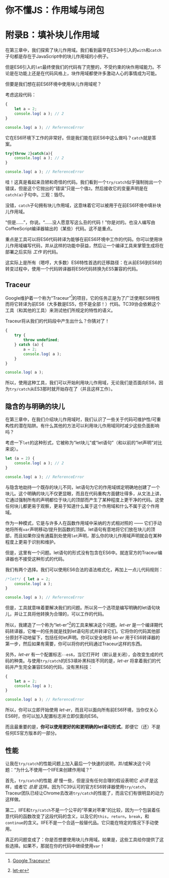 # 你不懂JS：作用域与闭包
# 附录B：填补块儿作用域

在第三章中，我们探索了块儿作用域。我们看到最早在ES3中引入的`with`和`catch`子句都是存在于JavaScript中的块儿作用域的小例子。

但是ES6引入的`let`最终使我们的代码有了完整的，不受约束的块作用域能力。不论是在功能上还是在代码风格上，块作用域都使许多激动人心的事情成为可能。

但要是我们想在前ES6环境中使用块儿作用域呢？

考虑这段代码：

```js
{
	let a = 2;
	console.log( a ); // 2
}

console.log( a ); // ReferenceError
```

它在ES6环境下工作的非常好。但是我们能在前ES6中这么做吗？`catch`就是答案。

```js
try{throw 2}catch(a){
	console.log( a ); // 2
}

console.log( a ); // ReferenceError
```

哇！这真是看起来丑陋和奇怪的代码。我们看到一个`try/catch`似乎强制抛出一个错误，但是这个它抛出的“错误”只是一个值`2`。然后接收它的变量声明是在`catch(a)`子句中。三观：毁尽。

没错，`catch`子句拥有块儿作用域，这意味着它可以被用于在前ES6环境中填补块儿作用域。

“但是……”，你说。“……没人愿意写这么丑的代码！”你是对的。也没人编写由CoffeeScript编译器输出的（某些）代码。这不是重点。

重点是工具可以将ES6代码转译为能够在前ES6环境中工作的代码。你可以使用块儿作用域编写代码，并从这样的功能中获益，然后让一个编译工具来掌管生成将在部署之后实际 *工作* 的代码。

这实际上是所有（嗯哼，大多数）ES6特性首选的迁移路径：在从前ES6到ES6的转变过程中，使用一个代码转译器将ES6代码转换为ES5兼容的代码。

## Traceur

Google维护着一个称为“Traceur”[^note-traceur]的项目，它的任务正是为了广泛使用ES6特性而将它转译为前ES6（大多数是ES5，但不是全部！）代码。TC39协会依赖这个工具（和其他的工具）来测试他们所规定的特性的语义。

Traceur将从我们的代码段中产生出什么？你猜对了！

```js
{
	try {
		throw undefined;
	} catch (a) {
		a = 2;
		console.log( a );
	}
}

console.log( a );
```

所以，使用这种工具，我们可以开始利用块儿作用域，无论我们是否面向ES6，因为`try/catch`从ES3那时就开始存在了（并且这样工作）。

## 隐含的与明确的块儿

在第三章中，在我们介绍块儿作用域时，我们认识了一些关于代码可维护性/可重构性的潜在陷阱。有什么其他的方法可以利用块儿作用域同时减少这些负面影响吗？

考虑一下`let`的这种形式，它被称为“let块儿”或“let语句”（和以前的“let声明”对比来说）。

```js
let (a = 2) {
	console.log( a ); // 2
}

console.log( a ); // ReferenceError
```

与隐含地劫持一个既存的块儿不同，let语句为它的作用域绑定明确地创建了一个块儿。这个明确的块儿不仅更显眼，而且在代码重构方面健壮得多，从文法上讲，它通过强制所有的声明都位于块儿的顶部而产生了某种程度上更干净的代码。这使任何块儿都更易于观察，更易于知道什么属于这个作用域和什么不属于这个作用域。

作为一种模式，它是与许多人在函数作用域中采纳的方式相对照的 —— 它们手动地将所有`var`声明移动/提升到函数的顶部。let语句有意地将它们放在块儿的顶部，而且如果你没有通篇到处使用`let`声明，那么你的块儿作用域声明就会在某种程度上更易于识别和维护。

但是，这里有一个问题。let语句的形式没有包含在ES6中。就连官方的Traceur编译器也不接受这种形式的代码。

我们有两个选择。我们可以使用ES6合法的语法格式化，再加上一点儿代码规则：

```js
/*let*/ { let a = 2;
	console.log( a );
}

console.log( a ); // ReferenceError
```

但是，工具就意味着要解决我们的问题。所以另一个选项是编写明确的let语句块儿，并让工具将他转换为合理的，可以工作的代码。

所以，我建造了一个称为“let-er”[^note-let_er]的工具来解决这个问题。*let-er* 是一个编译期代码转译器，它唯一的任务就是找到let语句形式并转译它们。它将你的代码其他部分原封不动地留下，包括任何let声明。你可以安全地将 *let-er* 用于ES6转译器的第一步，然后如果有需要，你可以将你的代码通过Traceur这样的东西。

另外，*let-er* 有一个配置标志`--es6`，当它打开时（默认是关闭），会改变生成的代码的种类。与使用`try/catch`的ES3填补黑科技不同的是，*let-er* 将拿着我们的代码并产生完全兼容ES6的代码，没有黑科技：

```js
{
	let a = 2;
	console.log( a );
}

console.log( a ); // ReferenceError
```

所以，你可以立即开始使用 *let-er*，而且可以面向所有前ES6环境，当你仅关心ES6时，你可以加入配置标志并立即仅面向ES6。

而且最重要的是，**你可以使用更好的和更明确的let语句形式**，即便它（还）不是任何ES官方版本的一部分。

## 性能

让我在`try/catch`的性能问题上加入最后一个快速的说明，并/或解决这个问题：“为什么不使用一个IIFE来创建作用域？”

首先，`try/catch`的性能 *是* 慢一些，但是没有任何合理的假设表明它 *必须* 是这样，或者它 *总是* 这样。因为TC39认可的官方ES6转译器使用`try/catch`，Traceur团队已经让Chrome去改进`try/catch`的性能了，而且它们有很明显的动力这样做。

第二，IIFE和`try/catch`不是一个公平的“苹果对苹果”的比较，因为一个包装着任意代码的函数改变了这段代码的含义，以及它的`this`，`return`，`break`，和`continue`的含义。IIFE不是一个合适一般替代品。它只能在特定的情况下手动使用。

真正的问题变成了：你是否想要使用块儿作用域。如果是，这些工具给你提供了这些选择。如果不，那就在你的代码中继续使用`var`！

[^note-traceur]: [Google Traceur](http://traceur-compiler.googlecode.com/git/demo/repl.html)

[^note-let_er]: [let-er](https://github.com/getify/let-er)
